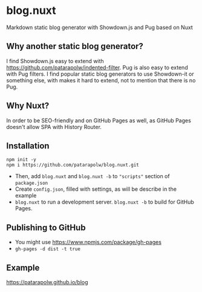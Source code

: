 # blog.nuxt

Markdown static blog generator with Showdown.js and Pug based on Nuxt

## Why another static blog generator?

I find Showdown.js easy to extend with <https://github.com/patarapolw/indented-filter>. Pug is also easy to extend with Pug filters. I find popular static blog generators to use Showdown-it or something else, with makes it hard to extend, not to mention that there is no Pug.

## Why Nuxt?

In order to be SEO-friendly and on GitHub Pages as well, as GitHub Pages doesn't allow SPA with History Router.

## Installation

```
npm init -y
npm i https://github.com/patarapolw/blog.nuxt.git
```

- Then, add `blog.nuxt` and `blog.nuxt -b` to `"scripts"` section of `package.json`
- Create `config.json`, filled with settings, as will be describe in the example
- `blog.nuxt` to run a development server. `blog.nuxt -b` to build for GitHub Pages.

## Publishing to GitHub

- You might use <https://www.npmjs.com/package/gh-pages>
- `gh-pages -d dist -t true`

## Example

<https://patarapolw.github.io/blog>